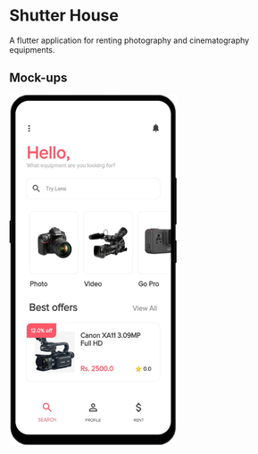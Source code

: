 # Shutter House

A flutter application for renting photography and cinematography equipments.

## Mock-ups

<img src="https://github.com/harshh3010/ShutterHouse/blob/master/Mockups/HomeScreen.png" width="300px">


